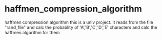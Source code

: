 # haffmen_compression_algorithm
haffmen compression algorithm
this is a univ project. it reads from the file "rand_file" and calc the probablity of 'A','B','C','D','E' characters and calc the haffmen algorithm for them
